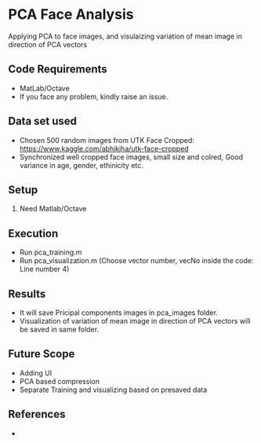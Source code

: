 # PCA Face Analysis

Applying PCA to face images, and visulaizing variation of mean image in direction of PCA vectors

## Code Requirements
- MatLab/Octave
- If you face any problem, kindly raise an issue.

## Data set used
- Chosen 500 random images from UTK Face Cropped: https://www.kaggle.com/abhikjha/utk-face-cropped
- Synchronized well cropped face images, small size and colred, Good variance in age, gender, ethinicity etc.

## Setup

1) Need Matlab/Octave

## Execution

- Run pca_training.m
- Run pca_visualization.m (Choose vector number, vecNo inside the code: Line number 4)

## Results

- It will save Pricipal components images in pca_images folder.
- Visualization of variation of mean image in direction of PCA vectors will be saved in same folder.

## Future Scope
- Adding UI
- PCA based compression
- Separate Training and visualizing based on presaved data

## References

- 
